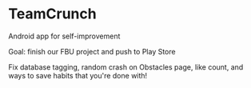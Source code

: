 # TeamCrunch
Android app for self-improvement 

Goal: finish our FBU project and push to Play Store

Fix database tagging, random crash on Obstacles page, like count, and ways to save habits that you're done with!


